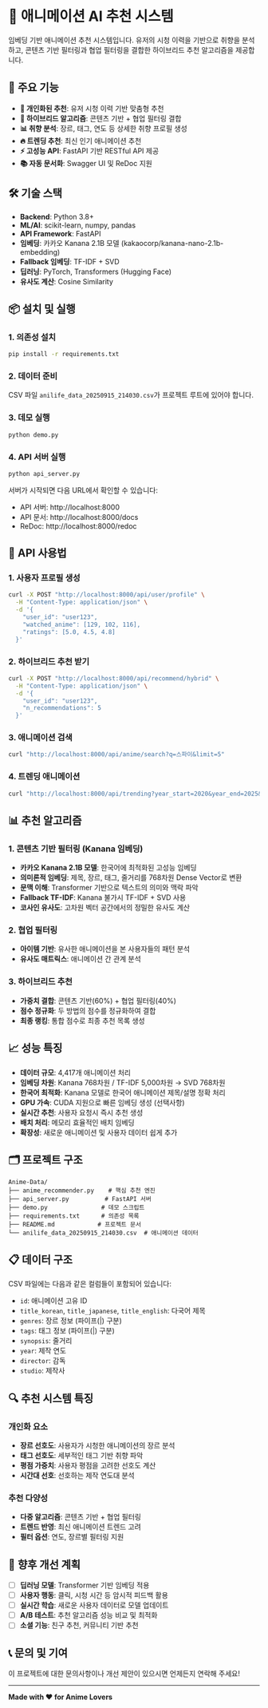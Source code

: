 # 🎌 애니메이션 AI 추천 시스템

임베딩 기반 애니메이션 추천 시스템입니다. 유저의 시청 이력을 기반으로 취향을 분석하고, 콘텐츠 기반 필터링과 협업 필터링을 결합한 하이브리드 추천 알고리즘을 제공합니다.

## 🚀 주요 기능

- **🎯 개인화된 추천**: 유저 시청 이력 기반 맞춤형 추천
- **🧠 하이브리드 알고리즘**: 콘텐츠 기반 + 협업 필터링 결합
- **📊 취향 분석**: 장르, 태그, 연도 등 상세한 취향 프로필 생성
- **🔥 트렌딩 추천**: 최신 인기 애니메이션 추천
- **⚡ 고성능 API**: FastAPI 기반 RESTful API 제공
- **📚 자동 문서화**: Swagger UI 및 ReDoc 지원

## 🛠️ 기술 스택

- **Backend**: Python 3.8+
- **ML/AI**: scikit-learn, numpy, pandas
- **API Framework**: FastAPI
- **임베딩**: 카카오 Kanana 2.1B 모델 (kakaocorp/kanana-nano-2.1b-embedding)
- **Fallback 임베딩**: TF-IDF + SVD
- **딥러닝**: PyTorch, Transformers (Hugging Face)
- **유사도 계산**: Cosine Similarity

## 📦 설치 및 실행

### 1. 의존성 설치
```bash
pip install -r requirements.txt
```

### 2. 데이터 준비
CSV 파일 `anilife_data_20250915_214030.csv`가 프로젝트 루트에 있어야 합니다.

### 3. 데모 실행
```bash
python demo.py
```

### 4. API 서버 실행
```bash
python api_server.py
```

서버가 시작되면 다음 URL에서 확인할 수 있습니다:
- API 서버: http://localhost:8000
- API 문서: http://localhost:8000/docs
- ReDoc: http://localhost:8000/redoc

## 🔧 API 사용법

### 1. 사용자 프로필 생성
```bash
curl -X POST "http://localhost:8000/api/user/profile" \
  -H "Content-Type: application/json" \
  -d '{
    "user_id": "user123",
    "watched_anime": [129, 102, 116],
    "ratings": [5.0, 4.5, 4.8]
  }'
```

### 2. 하이브리드 추천 받기
```bash
curl -X POST "http://localhost:8000/api/recommend/hybrid" \
  -H "Content-Type: application/json" \
  -d '{
    "user_id": "user123",
    "n_recommendations": 5
  }'
```

### 3. 애니메이션 검색
```bash
curl "http://localhost:8000/api/anime/search?q=스파이&limit=5"
```

### 4. 트렌딩 애니메이션
```bash
curl "http://localhost:8000/api/trending?year_start=2020&year_end=2025&limit=10"
```

## 📊 추천 알고리즘

### 1. 콘텐츠 기반 필터링 (Kanana 임베딩)
- **카카오 Kanana 2.1B 모델**: 한국어에 최적화된 고성능 임베딩
- **의미론적 임베딩**: 제목, 장르, 태그, 줄거리를 768차원 Dense Vector로 변환
- **문맥 이해**: Transformer 기반으로 텍스트의 의미와 맥락 파악
- **Fallback TF-IDF**: Kanana 불가시 TF-IDF + SVD 사용
- **코사인 유사도**: 고차원 벡터 공간에서의 정밀한 유사도 계산

### 2. 협업 필터링
- **아이템 기반**: 유사한 애니메이션을 본 사용자들의 패턴 분석
- **유사도 매트릭스**: 애니메이션 간 관계 분석

### 3. 하이브리드 추천
- **가중치 결합**: 콘텐츠 기반(60%) + 협업 필터링(40%)
- **점수 정규화**: 두 방법의 점수를 정규화하여 결합
- **최종 랭킹**: 통합 점수로 최종 추천 목록 생성

## 📈 성능 특징

- **데이터 규모**: 4,417개 애니메이션 처리
- **임베딩 차원**: Kanana 768차원 / TF-IDF 5,000차원 → SVD 768차원
- **한국어 최적화**: Kanana 모델로 한국어 애니메이션 제목/설명 정확 처리
- **GPU 가속**: CUDA 지원으로 빠른 임베딩 생성 (선택사항)
- **실시간 추천**: 사용자 요청시 즉시 추천 생성
- **배치 처리**: 메모리 효율적인 배치 임베딩
- **확장성**: 새로운 애니메이션 및 사용자 데이터 쉽게 추가

## 🗂️ 프로젝트 구조

```
Anime-Data/
├── anime_recommender.py    # 핵심 추천 엔진
├── api_server.py          # FastAPI 서버
├── demo.py               # 데모 스크립트
├── requirements.txt      # 의존성 목록
├── README.md            # 프로젝트 문서
└── anilife_data_20250915_214030.csv  # 애니메이션 데이터
```

## 📋 데이터 구조

CSV 파일에는 다음과 같은 컬럼들이 포함되어 있습니다:

- `id`: 애니메이션 고유 ID
- `title_korean`, `title_japanese`, `title_english`: 다국어 제목
- `genres`: 장르 정보 (파이프(|) 구분)
- `tags`: 태그 정보 (파이프(|) 구분)
- `synopsis`: 줄거리
- `year`: 제작 연도
- `director`: 감독
- `studio`: 제작사

## 🔍 추천 시스템 특징

### 개인화 요소
- **장르 선호도**: 사용자가 시청한 애니메이션의 장르 분석
- **태그 선호도**: 세부적인 태그 기반 취향 파악
- **평점 가중치**: 사용자 평점을 고려한 선호도 계산
- **시간대 선호**: 선호하는 제작 연도대 분석

### 추천 다양성
- **다중 알고리즘**: 콘텐츠 기반 + 협업 필터링
- **트렌드 반영**: 최신 애니메이션 트렌드 고려
- **필터 옵션**: 연도, 장르별 필터링 지원

## 🚧 향후 개선 계획

- [ ] **딥러닝 모델**: Transformer 기반 임베딩 적용
- [ ] **사용자 행동**: 클릭, 시청 시간 등 암시적 피드백 활용
- [ ] **실시간 학습**: 새로운 사용자 데이터로 모델 업데이트
- [ ] **A/B 테스트**: 추천 알고리즘 성능 비교 및 최적화
- [ ] **소셜 기능**: 친구 추천, 커뮤니티 기반 추천

## 📞 문의 및 기여

이 프로젝트에 대한 문의사항이나 개선 제안이 있으시면 언제든지 연락해 주세요!

---
**Made with ❤️ for Anime Lovers**